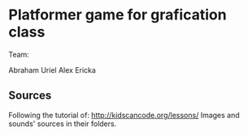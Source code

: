 # Platformer game for grafication class 

Team: 

Abraham
Uriel
Alex
Ericka

## Sources
Following the tutorial of: http://kidscancode.org/lessons/ 
Images and sounds' sources in their folders. 